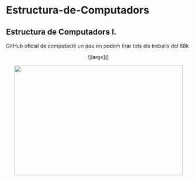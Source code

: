 # Estructura-de-Computadors
## Estructura de Computadors I. 

GitHub oficial de computació un pou on podem tirar tots els treballs del 68k


<p align="center">
  ![large]()
</p>

<p align="center">
  <img width="460" height="300" src="https://user-images.githubusercontent.com/73353625/117540814-38465c80-b011-11eb-88e9-5fa4a55f0d81.png">
</p>

